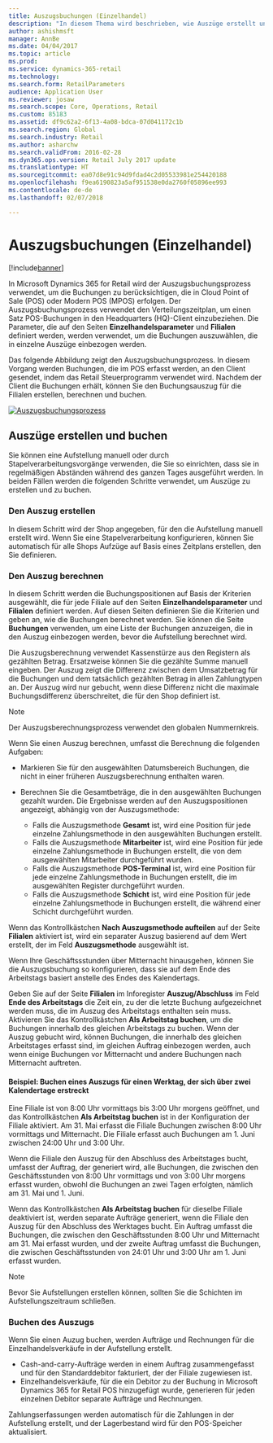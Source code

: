 ```yaml
---
title: Auszugsbuchungen (Einzelhandel)
description: "In diesem Thema wird beschrieben, wie Auszüge erstellt und gebucht werden."
author: ashishmsft
manager: AnnBe
ms.date: 04/04/2017
ms.topic: article
ms.prod: 
ms.service: dynamics-365-retail
ms.technology: 
ms.search.form: RetailParameters
audience: Application User
ms.reviewer: josaw
ms.search.scope: Core, Operations, Retail
ms.custom: 85183
ms.assetid: df9c62a2-6f13-4a08-bdca-07d041172c1b
ms.search.region: Global
ms.search.industry: Retail
ms.author: asharchw
ms.search.validFrom: 2016-02-28
ms.dyn365.ops.version: Retail July 2017 update
ms.translationtype: HT
ms.sourcegitcommit: ea07d8e91c94d9fdad4c2d05533981e254420188
ms.openlocfilehash: f9ea6190823a5af951538e0da2760f05896ee993
ms.contentlocale: de-de
ms.lasthandoff: 02/07/2018

---
```


# <a name="retail-statements"></a>Auszugsbuchungen (Einzelhandel)

[!include[banner](includes/banner.md)]

In Microsoft Dynamics 365 for Retail wird der Auszugsbuchungsprozess verwendet, um die Buchungen zu berücksichtigen, die in Cloud Point of Sale (POS) oder Modern POS (MPOS) erfolgen. Der Auszugsbuchungsprozess verwendet den Verteilungszeitplan, um einen Satz POS-Buchungen in den Headquarters (HQ)-Client einzubeziehen. Die Parameter, die auf den Seiten **Einzelhandelsparameter** und **Filialen** definiert werden, werden verwendet, um die Buchungen auszuwählen, die in einzelne Auszüge einbezogen werden.  

Das folgende Abbildung zeigt den Auszugsbuchungsprozess. In diesem Vorgang werden Buchungen, die im POS erfasst werden, an den Client gesendet, indem das Retail Steuerprogramm verwendet wird. Nachdem der Client die Buchungen erhält, können Sie den Buchungsauszug für die Filialen erstellen, berechnen und buchen. 

[![Auszugsbuchungsprozess](./media/retail-statements.png)](./media/retail-statements.png)

## <a name="creating-and-posting-statements"></a>Auszüge erstellen und buchen
Sie können eine Aufstellung manuell oder durch Stapelverarbeitungsvorgänge verwenden, die Sie so einrichten, dass sie in regelmäßigen Abständen während des ganzen Tages ausgeführt werden. In beiden Fällen werden die folgenden Schritte verwendet, um Auszüge zu erstellen und zu buchen.

###  <a name="create-the-statement"></a>Den Auszug erstellen
In diesem Schritt wird der Shop angegeben, für den die Aufstellung manuell erstellt wird. Wenn Sie eine Stapelverarbeitung konfigurieren, können Sie automatisch für alle Shops Aufzüge auf Basis eines Zeitplans erstellen, den Sie definieren. 

### <a name="calculate-the-statement"></a>Den Auszug berechnen
In diesem Schritt werden die Buchungspositionen auf Basis der Kriterien ausgewählt, die für jede Filiale auf den Seiten **Einzelhandelsparameter** und **Filialen** definiert werden. Auf diesen Seiten definieren Sie die Kriterien und geben an, wie die Buchungen berechnet werden. Sie können die Seite **Buchungen** verwenden, um eine Liste der Buchungen anzuzeigen, die in den Auszug einbezogen werden, bevor die Aufstellung berechnet wird. 

Die Auszugsberechnung verwendet Kassenstürze aus den Registern als gezählten Betrag. Ersatzweise können Sie die gezählte Summe manuell eingeben. Der Auszug zeigt die Differenz zwischen dem Umsatzbetrag für die Buchungen und dem tatsächlich gezählten Betrag in allen Zahlungtypen an. Der Auszug wird nur gebucht, wenn diese Differenz nicht die maximale Buchungsdifferenz überschreitet, die für den Shop definiert ist. 

> [!NOTE]
> Der Auszugsberechnungsprozess verwendet den globalen Nummernkreis.

Wenn Sie einen Auszug berechnen, umfasst die Berechnung die folgenden Aufgaben:

- Markieren Sie für den ausgewählten Datumsbereich Buchungen, die nicht in einer früheren Auszugsberechnung enthalten waren. 
- Berechnen Sie die Gesamtbeträge, die in den ausgewählten Buchungen gezahlt wurden. Die Ergebnisse werden auf den Auszugspositionen angezeigt, abhängig von der Auszugsmethode:

  - Falls die Auszugsmethode **Gesamt** ist, wird eine Position für jede einzelne Zahlungsmethode in den ausgewählten Buchungen erstellt. 
  - Falls die Auszugsmethode **Mitarbeiter** ist, wird eine Position für jede einzelne Zahlungsmethode in Buchungen erstellt, die von dem ausgewählten Mitarbeiter durchgeführt wurden. 
  - Falls die Auszugsmethode **POS-Terminal** ist, wird eine Position für jede einzelne Zahlungsmethode in Buchungen erstellt, die im ausgewählten Register durchgeführt wurden. 
  - Falls die Auszugsmethode **Schicht** ist, wird eine Position für jede einzelne Zahlungsmethode in Buchungen erstellt, die während einer Schicht durchgeführt wurden.

Wenn das Kontrollkästchen **Nach Auszugsmethode aufteilen** auf der Seite **Filialen** aktiviert ist, wird ein separater Auszug basierend auf dem Wert erstellt, der im Feld **Auszugsmethode** ausgewählt ist.

Wenn Ihre Geschäftssstunden über Mitternacht hinausgehen, können Sie die Auszugsbuchung so konfigurieren, dass sie auf dem Ende des Arbeitstags basiert anstelle des Endes des Kalendertags. 

Geben Sie auf der Seite **Filialen** im Inforegister **Auszug/Abschluss** im Feld **Ende des Arbeitstags** die Zeit ein, zu der die letzte Buchung aufgezeichnet werden muss, die im Auszug des Arbeitstags enthalten sein muss. Aktivieren Sie das Kontrollkästchen **Als Arbeitstag buchen**, um die Buchungen innerhalb des gleichen Arbeitstags zu buchen. Wenn der Auszug gebucht wird, können Buchungen, die innerhalb des gleichen Arbeitstages erfasst sind, im gleichen Auftrag einbezogen werden, auch wenn einige Buchungen vor Mitternacht und andere Buchungen nach Mitternacht auftreten. 

#### <a name="example-post-a-statement-for-a-business-day-that-extends-over-two-calendar-days"></a>Beispiel: Buchen eines Auszugs für einen Werktag, der sich über zwei Kalendertage erstreckt 

Eine Filiale ist von 8:00 Uhr vormittags bis 3:00 Uhr morgens geöffnet, und das Kontrollkästchen **Als Arbeitstag buchen** ist in der Konfiguration der Filiale aktiviert. Am 31. Mai erfasst die Filiale Buchungen zwischen 8:00 Uhr vormittags und Mitternacht. Die Filiale erfasst auch Buchungen am 1. Juni zwischen 24:00 Uhr und 3:00 Uhr. 

Wenn die Filiale den Auszug für den Abschluss des Arbeitstages bucht, umfasst der Auftrag, der generiert wird, alle Buchungen, die zwischen den Geschäftsstunden von 8:00 Uhr vormittags und von 3:00 Uhr morgens erfasst wurden, obwohl die Buchungen an zwei Tagen erfolgten, nämlich am 31. Mai und 1. Juni. 

Wenn das Kontrollkästchen **Als Arbeitstag buchen** für dieselbe Filiale deaktiviert ist, werden separate Aufträge generiert, wenn die Filiale den Auszug für den Abschluss des Werktages bucht. Ein Auftrag umfasst die Buchungen, die zwischen den Geschäftsstunden 8:00 Uhr und Mitternacht am 31. Mai erfasst wurden, und der zweite Auftrag umfasst die Buchungen, die zwischen Geschäftsstunden von 24:01 Uhr und 3:00 Uhr am 1. Juni erfasst wurden.
 
> [!NOTE]
> Bevor Sie Aufstellungen erstellen können, sollten Sie die Schichten im Aufstellungszeitraum schließen. 

### <a name="post-the-statement"></a>Buchen des Auszugs
Wenn Sie einen Auzug buchen, werden Aufträge und Rechnungen für die Einzelhandelsverkäufe in der Aufstellung erstellt.

- Cash-and-carry-Aufträge werden in einem Auftrag zusammengefasst und für den Standarddebitor fakturiert, der der Filiale zugewiesen ist. 
- Einzelhandelsverkäufe, für die ein Debitor zu der Buchung in Microsoft Dynamics 365 for Retail POS hinzugefügt wurde, generieren für jeden einzelnen Debitor separate Aufträge und Rechnungen. 

Zahlungserfassungen werden automatisch für die Zahlungen in der Aufstellung erstellt, und der Lagerbestand wird für den POS-Speicher aktualisiert.

